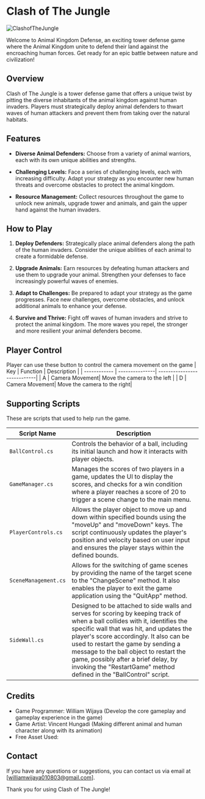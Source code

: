 # Clash of The Jungle

![ClashofTheJungle](https://github.com/William3152/William3152/assets/116702856/f5a6ebb5-c334-42b2-8429-baa840eb46c6)

Welcome to Animal Kingdom Defense, an exciting tower defense game where the Animal Kingdom unite to defend their land against the encroaching human forces. Get ready for an epic battle between nature and civilization!

## Overview

Clash of The Jungle is a tower defense game that offers a unique twist by pitting the diverse inhabitants of the animal kingdom against human invaders. Players must strategically deploy animal defenders to thwart waves of human attackers and prevent them from taking over the natural habitats.

## Features

- **Diverse Animal Defenders:** Choose from a variety of animal warriors, each with its own unique abilities and strengths. 

- **Challenging Levels:** Face a series of challenging levels, each with increasing difficulty. Adapt your strategy as you encounter new human threats and overcome obstacles to protect the animal kingdom.

- **Resource Management:** Collect resources throughout the game to unlock new animals, upgrade tower and animals, and gain the upper hand against the human invaders.


## How to Play

1. **Deploy Defenders:** Strategically place animal defenders along the path of the human invaders. Consider the unique abilities of each animal to create a formidable defense.

2. **Upgrade Animals:** Earn resources by defeating human attackers and use them to upgrade your animal. Strengthen your defenses to face increasingly powerful waves of enemies.

3. **Adapt to Challenges:** Be prepared to adapt your strategy as the game progresses. Face new challenges, overcome obstacles, and unlock additional animals to enhance your defense.

4. **Survive and Thrive:** Fight off waves of human invaders and strive to protect the animal kingdom. The more waves you repel, the stronger and more resilient your animal defenders become.

## Player Control 

Player can use these button to control the camera movement on the game 
| Key          | Function       | Description                 |
| ------------ | ---------------| ----------------------------|
| A            | Camera Movement| Move the camera to the left |
| D            | Camera Movement| Move the camera to the right|

## Supporting Scripts

These are scripts that used to help run the game.

| Script Name           | Description                                          |
| --------------------- | ---------------------------------------------------- |
| `BallControl.cs`      | Controls the behavior of a ball, including its initial launch and how it interacts with player objects.  |
| `GameManager.cs`      | Manages the scores of two players in a game, updates the UI to display the scores, and checks for a win condition where a player reaches a score of 20 to trigger a scene change to the main menu. |
| `PlayerControls.cs`   | Allows the player object to move up and down within specified bounds using the "moveUp" and "moveDown" keys. The script continuously updates the player's position and velocity based on user input and ensures the player stays within the defined bounds.               |
| `SceneManagement.cs`  | Allows for the switching of game scenes by providing the name of the target scene to the "ChangeScene" method. It also enables the player to exit the game application using the "QuitApp" method.       |
| `SideWall.cs`         | Designed to be attached to side walls and serves for scoring by keeping track of when a ball collides with it, identifies the specific wall that was hit, and updates the player's score accordingly. It also can be used to restart the game by sending a message to the ball object to restart the game, possibly after a brief delay, by invoking the "RestartGame" method defined in the "BallControl" script.                 |


## Credits

- Game Programmer: William Wijaya (Develop the core gameplay and gameplay experience in the game)
- Game Artist: Vincent Hungadi (Making different animal and human character along with its animation)
- Free Asset Used:
  
## Contact

If you have any questions or suggestions, you can contact us via email at [williamwijaya010803@gmail.com].

Thank you for using Clash of The Jungle!

